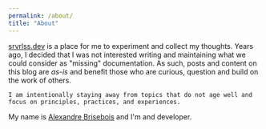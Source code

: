 ```yaml
---
permalink: /about/
title: "About"
---
```


[srvrlss.dev](https://srvrlss.dev) is a place for me to experiment and collect my thoughts. Years ago, I decided that I was not interested writing and maintaining what we could consider as "missing" documentation. As such, posts and content on this blog are *as-is* and benefit those who are curious, question and build on the work of others.

    I am intentionally staying away from topics that do not age well and focus on principles, practices, and experiences.

My name is [Alexandre Brisebois](https://www.linkedin.com/in/alexandrebrisebois/) and I'm and developer.